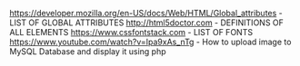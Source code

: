 
https://developer.mozilla.org/en-US/docs/Web/HTML/Global_attributes - LIST OF GLOBAL ATTRIBUTES
http://html5doctor.com - DEFINITIONS OF ALL ELEMENTS 
https://www.cssfontstack.com - LIST OF FONTS
https://www.youtube.com/watch?v=Ipa9xAs_nTg - How to upload image to MySQL Database and display it using php

